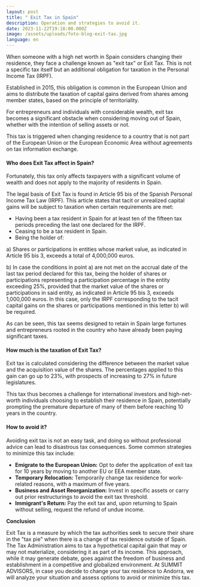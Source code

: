 ```yaml
---
layout: post
title: " Exit Tax in Spain"
description: Operation and strategies to avoid it.
date: 2023-11-22T19:18:00.000Z
image: /assets/uploads/foto-blog-exit-tax.jpg
language: en
---
```

When someone with a high net worth in Spain considers changing their residence, they face a challenge known as "exit tax" or Exit Tax. This is not a specific tax itself but an additional obligation for taxation in the Personal Income Tax (IRPF).

Established in 2015, this obligation is common in the European Union and aims to distribute the taxation of capital gains derived from shares among member states, based on the principle of territoriality.

For entrepreneurs and individuals with considerable wealth, exit tax becomes a significant obstacle when considering moving out of Spain, whether with the intention of selling assets or not.

This tax is triggered when changing residence to a country that is not part of the European Union or the European Economic Area without agreements on tax information exchange.

#### Who does Exit Tax affect in Spain?

Fortunately, this tax only affects taxpayers with a significant volume of wealth and does not apply to the majority of residents in Spain.

The legal basis of Exit Tax is found in Article 95 bis of the Spanish Personal Income Tax Law (IRPF). This article states that tacit or unrealized capital gains will be subject to taxation when certain requirements are met:

* Having been a tax resident in Spain for at least ten of the fifteen tax periods preceding the last one declared for the IRPF.
* Ceasing to be a tax resident in Spain.
* Being the holder of:

a) Shares or participations in entities whose market value, as indicated in Article 95 bis 3, exceeds a total of 4,000,000 euros.

b) In case the conditions in point a) are not met on the accrual date of the last tax period declared for this tax, being the holder of shares or participations representing a participation percentage in the entity exceeding 25%, provided that the market value of the shares or participations in said entity, as indicated in Article 95 bis 3, exceeds 1,000,000 euros. In this case, only the IRPF corresponding to the tacit capital gains on the shares or participations mentioned in this letter b) will be required.

As can be seen, this tax seems designed to retain in Spain large fortunes and entrepreneurs rooted in the country who have already been paying significant taxes.

#### How much is the taxation of Exit Tax?

Exit tax is calculated considering the difference between the market value and the acquisition value of the shares. The percentages applied to this gain can go up to 23%, with prospects of increasing to 27% in future legislatures.

This tax thus becomes a challenge for international investors and high-net-worth individuals choosing to establish their residence in Spain, potentially prompting the premature departure of many of them before reaching 10 years in the country.

#### How to avoid it?

Avoiding exit tax is not an easy task, and doing so without professional advice can lead to disastrous tax consequences. Some common strategies to minimize this tax include:

* **Emigrate to the European Union:** Opt to defer the application of exit tax for 10 years by moving to another EU or EEA member state.
* **Temporary Relocation:** Temporarily change tax residence for work-related reasons, with a maximum of five years.
* **Business and Asset Reorganization:** Invest in specific assets or carry out prior restructurings to avoid the exit tax threshold.
* **Immigrant's Return:** Pay the exit tax and, upon returning to Spain without selling, request the refund of undue income.

**Conclusion**

Exit Tax is a measure by which the tax authorities seek to secure their share in the "tax pie" when there is a change of tax residence outside of Spain. The Tax Administration aims to tax a hypothetical capital gain that may or may not materialize, considering it as part of its income. This approach, while it may generate debate, goes against the freedom of business and establishment in a competitive and globalized environment. At SUMMIT ADVISORS, in case you decide to change your tax residence to Andorra, we will analyze your situation and assess options to avoid or minimize this tax.